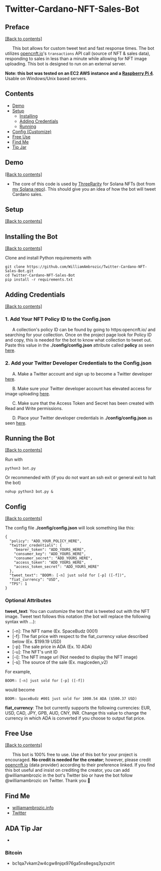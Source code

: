 # Twitter-Cardano-NFT-Sales-Bot

## Preface

[[Back to contents]](https://github.com/WilliamAmbrozic/Twitter-Cardano-NFT-Sales-Bot#contents)

&nbsp;&nbsp;&nbsp;&nbsp;&nbsp;&nbsp;This bot allows for custom tweet text and fast response times. The bot utilizes [opencnft.io](https://opencnft.io/)'s ```transactions``` API call (source of NFT & sales data), responding to sales in less than a minute while allowing for NFT image uploading. This bot is designed to run on an external server.

**Note: this bot was tested on an EC2 AWS instance and a [Raspberry Pi 4](https://www.raspberrypi.com/products/raspberry-pi-4-model-b/)**. Usable on Windows/Unix based servers.

## Contents
- [Demo](https://github.com/WilliamAmbrozic/Twitter-Cardano-NFT-Sales-Bot#Demo)  
- [Setup](https://github.com/WilliamAmbrozic/Twitter-Cardano-NFT-Sales-Bot#Setup)  
  - [Installing](https://github.com/WilliamAmbrozic/Twitter-Cardano-NFT-Sales-Bot#Installing-the-Bot) 
  - [Adding Credentials](https://github.com/WilliamAmbrozic/Twitter-Cardano-NFT-Sales-Bot#Adding-Credentials)
  - [Running](https://github.com/WilliamAmbrozic/Twitter-Cardano-NFT-Sales-Bot#Running-the-Bot)  
- [Config (Customize)](https://github.com/WilliamAmbrozic/Twitter-Cardano-NFT-Sales-Bot#Config)
- [Free Use](https://github.com/WilliamAmbrozic/Twitter-Cardano-NFT-Sales-Bot#Free-Use)
- [Find Me](https://github.com/WilliamAmbrozic/Twitter-Cardano-NFT-Sales-Bot#find-me)
- [Tip Jar](https://github.com/WilliamAmbrozic/Twitter-Cardano-NFT-Sales-Bot#ADA-Tip-Jar)

## Demo

[[Back to contents]](https://github.com/WilliamAmbrozic/Twitter-Cardano-NFT-Sales-Bot#contents)

* The core of this code is used by [ThreeRarity](https://twitter.com/ThreeRarity) for Solana NFTs (bot from [my Solana repo](https://github.com/WilliamAmbrozic/Twitter-Cardano-NFT-Sales-Bot#contents)). This should give you an idea of how the bot will tweet Cardano sales.

## Setup

[[Back to contents]](https://github.com/WilliamAmbrozic/Twitter-Cardano-NFT-Sales-Bot#contents)

## Installing the Bot

[[Back to contents]](https://github.com/WilliamAmbrozic/Twitter-Cardano-NFT-Sales-Bot#contents)

Clone and install Python requirements with
```
git clone https://github.com/WilliamAmbrozic/Twitter-Cardano-NFT-Sales-Bot.git
cd Twitter-Cardano-NFT-Sales-Bot
pip install -r requirements.txt
```

## Adding Credentials

[[Back to contents]](https://github.com/WilliamAmbrozic/Twitter-Cardano-NFT-Sales-Bot#contents)

### 1. Add Your NFT Policy ID to the Config.json

&nbsp;&nbsp;&nbsp;&nbsp;&nbsp;&nbsp;A collection's policy ID can be found by going to https:opencnft.io/ and searching for your collection. Once on the project page look for Policy ID and copy, this is needed for the bot to know what collection to tweet out. Paste this value in the **./config/config.json** attribute called **policy** as seen [here](https://github.com/WilliamAmbrozic/Twitter-Cardano-NFT-Sales-Bot#Config).

### 2. Add your Twitter Developer Credentials to the Config.json

&nbsp;&nbsp;&nbsp;&nbsp;&nbsp;&nbsp;A. Make a Twitter account and sign up to become a Twitter developer [here](https://developer.twitter.com/).

&nbsp;&nbsp;&nbsp;&nbsp;&nbsp;&nbsp;B. Make sure your Twitter developer account has elevated access for image uploading [here](https://developer.twitter.com/en/portal/products/elevated).

&nbsp;&nbsp;&nbsp;&nbsp;&nbsp;&nbsp;C. Make sure that the Access Token and Secret has been created with Read and Write permissions.

&nbsp;&nbsp;&nbsp;&nbsp;&nbsp;&nbsp;D. Place your Twitter developer credentials in **./config/config.json** as seen [here](https://github.com/WilliamAmbrozic/Twitter-Cardano-NFT-Sales-Bot#Config).

## Running the Bot

[[Back to contents]](https://github.com/WilliamAmbrozic/Twitter-Cardano-NFT-Sales-Bot#contents)

Run with 
```
python3 bot.py
```
Or recommended with (if you do not want an ssh exit or general exit to halt the bot)
```
nohup python3 bot.py &
```

## Config

[[Back to contents]](https://github.com/WilliamAmbrozic/Twitter-Cardano-NFT-Sales-Bot#contents)

The config file **./config/config.json** will look something like this:
```
{
  "policy": "ADD_YOUR_POLICY_HERE",
  "twitter_credentials": {
    "bearer_token": "ADD_YOURS_HERE",
    "consumer_key": "ADD_YOURS_HERE",
    "consumer_secret": "ADD_YOURS_HERE",
    "access_token": "ADD_YOURS_HERE",
    "access_token_secret": "ADD_YOURS_HERE"
  },
  "tweet_text": "BOOM💥 [-n] just sold for [-p] ([-f])",
  "fiat_currency": "USD",
  "TPS": 1
}
```

### Optional Attributes
**tweet_text**: You can customize the text that is tweeted out with the NFT image. Tweet text follows this notation (the bot will replace the following syntax with ...):
* [-n]: The NFT name (Ex. SpaceBudz 0001)
* [-f]: The fiat price with respect to the fiat_currency value described below (Ex. $199.19 USD)
* [-p]: The sale price in ADA (Ex. 10 ADA)
* [-u]: The NFT's unit ID
* [-i]: The NFT image url (Not needed to display the NFT image)
* [-s]: The source of the sale (Ex. magiceden_v2)

For example, 
```
BOOM💥 [-n] just sold for [-p] ([-f])
```
would become
```
BOOM💥 SpaceBudz #001 just sold for 1000.54 ADA ($500.37 USD)
```

**fiat_currency**: The bot currently supports the following currencies: EUR, USD, CAD, JPY, GPB, AUD, CNY, INR. Change this value to change the currency in which ADA is converted if you choose to output fiat price.


## Free Use

[[Back to contents]](https://github.com/WilliamAmbrozic/Twitter-Cardano-NFT-Sales-Bot#contents)

&nbsp;&nbsp;&nbsp;&nbsp;&nbsp;&nbsp;This bot is 100% free to use. Use of this bot for your project is encouraged. **No credit is needed for the creator**; however, please credit [opencnft.io](https://api.opencnft.io/1/) (data provider) according to their preference linked. If you find this bot useful and insist on crediting the creator, you can add @williamambrozic in the bot's Twitter bio or have the bot follow @williamambrozic on Twitter. Thank you 🙂

## Find Me

- [williamambrozic.info](https://williamambrozic.info)
- [Twitter](https://twitter.com/WilliamAmbrozic)

## ADA Tip Jar
  * 
### Bitcoin
  * bc1qa7vkam2w4cgw8njqx976ga5ns8egsq3yzxzlrt

